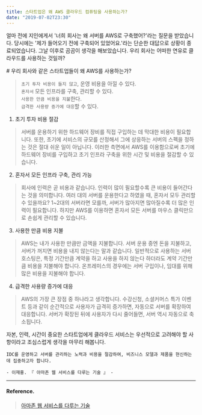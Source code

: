 ```yaml
---
title: 스타트업은 왜 AWS 클라우드 컴퓨팅을 사용하는가?
date: "2019-07-02T23:30"
---
```


얼마 전에 지인에게서 '너희 회사는 왜 서버를 AWS로 구축했어?'라는 질문을 받았습니다. 당시에는 '제가 들어오기 전에 구축되어 있었어요.'라는 단순한 대답으로 상황이 종료되었습니다. 
그날 이후로 곰곰이 생각을 해보았습니다. 우리 회사는 어떠한 연유로 클라우드를 사용하는 것일까?

\# 우리 회사와 같은 스타트업들이 왜 AWS를 사용하는가?
> `초기 투자 비용이 들지 않고`, 운영 비용을 아낄 수 있다.  
> `혼자서` 모든 인프라를 구축, 관리할 수 있다.  
> `사용한 만큼 비용을 지불`한다.  
> `급격한 사용량 증가에 대응`할 수 있다.

1. 초기 투자 비용 절감

> 서버를 운용하기 위한 하드웨어 장비를 직접 구입하는 데 막대한 비용이 필요합니다. 또한, 초기에 서비스의   규모를 산정해서 그에 상응하는 서버의 스펙을 정하는 것은 절대 쉬운 일이 아닙니다. 이러한 측면에서 AWS를 이용함으로써 초기에 하드웨어 장비를 구입하고 초기 인프라 구축을 위한 시간 및 비용을 절감할 수 있습니다.

2. 혼자서 모든 인프라 구축, 관리 가능

> 회사에 인력은 곧 비용과 같습니다. 인력이 많이 필요할수록 큰 비용이 들어간다는 것을 의미합니다. 여러 대의 서버를 운용한다고 하였을 때, 혼자서 모두 관리할 수 있을까요? 1~2대의 서버라면 모를까, 서버가 많아지면 많아질수록 더 많은 인력이 필요합니다. 하지만 AWS를 이용하면 혼자서 모든 서버를 마우스 클릭만으로 손쉽게 관리할 수 있습니다.

3. 사용한 만큼 비용 지불

> AWS는 내가 사용한 만큼만 금액을 지불합니다. 서버 운용 중엔 돈을 지불하고, 서버가 꺼지면 비용을 내지 않는다는 말과 같습니다. 일반적으로 사용하는 서버 호스팅은, 특정 기간만큼 계약을 하고 사용을 하지 않는다 하더라도 계약 기간만큼 비용을 지불해야 합니다. 온프레미스의 경우에는 서버 구입이나, 임대를 위해 많은 비용을 지불해야 합니다.

4. 급격한 사용량 증가에 대응

> AWS의 가장 큰 장점 중 하나라고 생각합니다. 수강신청, 소셜커머스 특가 이벤트 등과 같이 순간적으로 사용자가 급격히 증가하면, 자동으로 서버를 확장하여 대응합니다. 서버가 확장된 뒤에 사용자가 다시 줄어들면, 서버 역시 자동으로 축소됩니다.

자본, 인력, 시간이 중요한 스타트업에게 클라우드 서비스는 우선적으로 고려해야 할 사항이라고 조심스럽게 생각을 마무리 해봅니다.

````
IDC를 운영하고 서버를 관리하는 노력과 비용을 절감하여, 비즈니스 모델과 제품을 현신하는 데 집중하고자 합니다.

- 이재홍. 『 아마존 웹 서비스를 다루는 기술 』 - 
````
---

#### Reference.
> [아마존 웹 서비스를 다루는 기술](https://www.aladin.co.kr/shop/wproduct.aspx?ItemId=46766285)